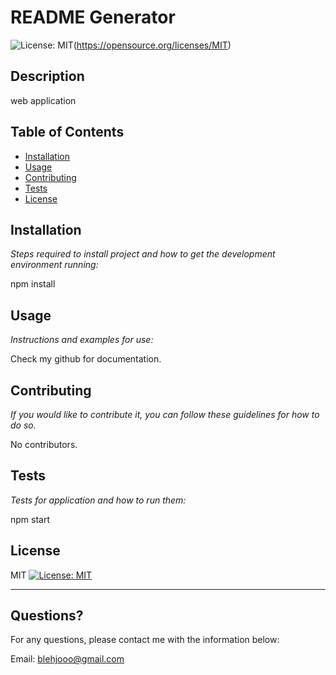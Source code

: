 # README Generator
  ![License: MIT](https://img.shields.io/badge/License-MIT-yellow.svg)(https://opensource.org/licenses/MIT)
  
  
  ## Description 
  
  
  web application
  ## Table of Contents
  * [Installation](#installation)
  * [Usage](#usage)
  * [Contributing](#contributing)
  * [Tests](#tests)
  * [License](#license)
  
  ## Installation
  
  *Steps required to install project and how to get the development environment running:*
  
  npm install
  
  ## Usage 
  
  *Instructions and examples for use:*
  
  Check my github for documentation.
  
  ## Contributing
  
  *If you would like to contribute it, you can follow these guidelines for how to do so.*
  
  No contributors.
  
  ## Tests
  
  *Tests for application and how to run them:*
  
  npm start
  
  ## License
  
  MIT
  [![License: MIT](https://img.shields.io/badge/License-MIT-yellow.svg)](https://opensource.org/licenses/MIT)
  
  ---
  
  ## Questions?
  
  
  For any questions, please contact me with the information below:
  
  
  Email: blehjooo@gmail.com
  